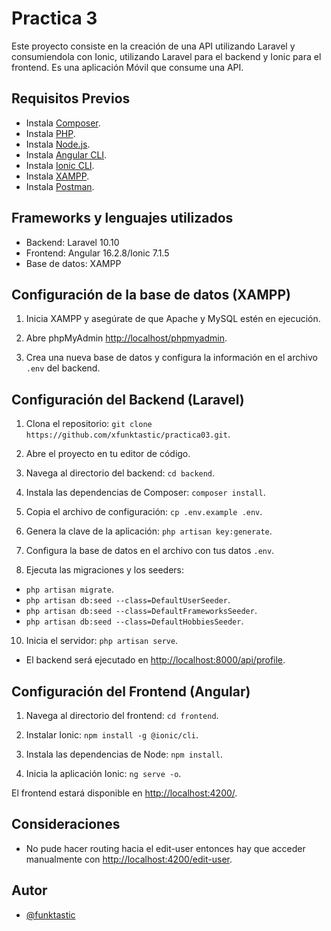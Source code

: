 
# Practica 3

Este proyecto consiste en la creación de una API utilizando Laravel y consumiendola con Ionic, utilizando Laravel para el backend y Ionic para el frontend. Es una aplicación Móvil que consume una API.

## Requisitos Previos

 - Instala [Composer](https://getcomposer.org/download/).
 - Instala [PHP](https://www.php.net/manual/es/install.php).
 - Instala [Node.js](https://nodejs.org/en).
 - Instala [Angular CLI](https://angular.io/guide/setup-local).
 - Instala [Ionic CLI](https://ionicframework.com/docs/intro/cli).
 - Instala [XAMPP](https://www.apachefriends.org/es/download.html).
 - Instala [Postman](https://www.postman.com/downloads/).

## Frameworks y lenguajes utilizados

- Backend: Laravel 10.10
- Frontend: Angular 16.2.8/Ionic 7.1.5
- Base de datos: XAMPP


## Configuración de la base de datos (XAMPP)

1. Inicia XAMPP y asegúrate de que Apache y MySQL estén en ejecución.

2. Abre phpMyAdmin [http://localhost/phpmyadmin](http://localhost/phpmyadmin).

3. Crea una nueva base de datos y configura la información en el archivo `.env` del backend.



## Configuración del Backend (Laravel)

1. Clona el repositorio: `git clone https://github.com/xfunktastic/practica03.git`.

2. Abre el proyecto en tu editor de código.

3. Navega al directorio del backend: `cd backend`.
    
4. Instala las dependencias de Composer: `composer install`.
    
5. Copia el archivo de configuración: `cp .env.example .env`.
    
6. Genera la clave de la aplicación: `php artisan key:generate`.
    
7. Configura la base de datos en el archivo con tus datos `.env`.
    
9. Ejecuta las migraciones y los seeders: 
- `php artisan migrate`.
- `php artisan db:seed --class=DefaultUserSeeder`.
- `php artisan db:seed --class=DefaultFrameworksSeeder`.
- `php artisan db:seed --class=DefaultHobbiesSeeder`.
    
10. Inicia el servidor: `php artisan serve`.

- El backend será ejecutado en [http://localhost:8000/api/profile](http://localhost:8000/api/profile).

## Configuración del Frontend (Angular)

1. Navega al directorio del frontend: `cd frontend`.

2. Instalar Ionic: `npm install -g @ionic/cli`.

3. Instala las dependencias de Node: `npm install`.

4. Inicia la aplicación Ionic: `ng serve -o`.

El frontend estará disponible en [http://localhost:4200/](http://localhost:4200/).

## Consideraciones

- No pude hacer routing hacia el edit-user entonces hay que acceder manualmente con [http://localhost:4200/edit-user](http://localhost:4200/edit-user).

## Autor

- [@funktastic](https://www.github.com/xfunktastic)


